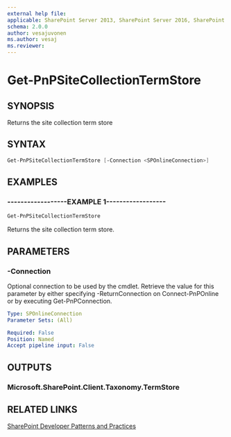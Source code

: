 ```yaml
---
external help file:
applicable: SharePoint Server 2013, SharePoint Server 2016, SharePoint Online
schema: 2.0.0
author: vesajuvonen
ms.author: vesaj
ms.reviewer:
---
```

# Get-PnPSiteCollectionTermStore

## SYNOPSIS
Returns the site collection term store

## SYNTAX 

```powershell
Get-PnPSiteCollectionTermStore [-Connection <SPOnlineConnection>]
```

## EXAMPLES

### ------------------EXAMPLE 1------------------
```powershell
Get-PnPSiteCollectionTermStore
```

Returns the site collection term store.

## PARAMETERS

### -Connection
Optional connection to be used by the cmdlet. Retrieve the value for this parameter by either specifying -ReturnConnection on Connect-PnPOnline or by executing Get-PnPConnection.

```yaml
Type: SPOnlineConnection
Parameter Sets: (All)

Required: False
Position: Named
Accept pipeline input: False
```

## OUTPUTS

### Microsoft.SharePoint.Client.Taxonomy.TermStore

## RELATED LINKS

[SharePoint Developer Patterns and Practices](http://aka.ms/sppnp)
